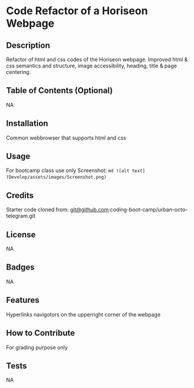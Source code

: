 # Code Refactor of a Horiseon Webpage

## Description

Refactor of html and css codes of the Horiseon webpage. Improved html & css semantics and structure, image accessibility, heading, title & page centering.

## Table of Contents (Optional)
NA

## Installation
Common webbrowser that supports html and css

## Usage
For bootcamp class use only
Screenshot:
    ```md
    ![alt text](Develop/assets/images/Screenshot.png)
    ```

## Credits
Starter code cloned from:
git@github.com:coding-boot-camp/urban-octo-telegram.git

## License
NA

## Badges
NA

## Features
Hyperlinks navigotors on the upperright corner of the webpage

## How to Contribute
For grading purpose only

## Tests
NA
